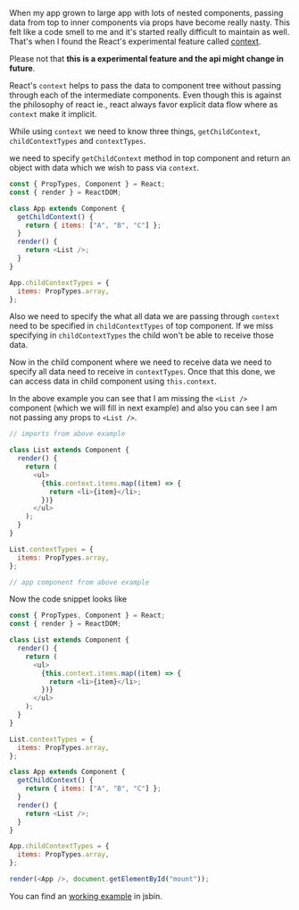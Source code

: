 <!--


---
 "ReactJS : context"
excerpt: "ReactJS : context"
date: 2016-02-16 00:00:00 IST
updated: 2016-02-16 00:00:00 IST
categories: javascript
tags: reactjs
---

-->
<!DOCTYPE html>
<html>

<head>
  <title>basic-git-workflow</title>
  <meta charset="utf-8">
  <meta name="viewport" content="width=device-width, initial-scale=1.0">

  <link rel="stylesheet" href="./css/bootstrap.css">
  <link rel="stylesheet" href="./css/bootstrap.grid.css">
  <link rel="stylesheet" href="./css/bootstrap.min.css">
  <link rel="stylesheet" href="./css/bootstrap-reboot.min.css">
  <link rel="stylesheet" href="./css/bootstrap.css.map">
  <link rel="stylesheet" href="./css/blog-home.css">
  <link rel="stylesheet" href="./css/prism.css">
  <script async defer src="./css/prism.js"></script>
</head>

<body>

When my app grown to large app with lots of nested components, passing data from top to inner components via props have become really nasty. This felt like a code smell to me and it's started really difficult to maintain as well. That's when I found the React's experimental feature called [context](http://facebook.github.io/react/docs/context.html).

Please not that **this is a experimental feature and the api might change in future**.

React's `context` helps to pass the data to component tree without passing through each of the intermediate components. Even though this is against the philosophy of react ie., react always favor explicit data flow where as `context` make it implicit.

While using `context` we need to know three things, `getChildContext`, `childContextTypes` and `contextTypes`.

we need to specify `getChildContext` method in top component and return an object with data which we wish to pass via `context`.

```js
const { PropTypes, Component } = React;
const { render } = ReactDOM;

class App extends Component {
  getChildContext() {
    return { items: ["A", "B", "C"] };
  }
  render() {
    return <List />;
  }
}

App.childContextTypes = {
  items: PropTypes.array,
};
```

Also we need to specify the what all data we are passing through `context` need to be specified in `childContextTypes` of top component. If we miss specifying in `childContextTypes` the child won't be able to receive those data.

Now in the child component where we need to receive data we need to specify all data need to receive in `contextTypes`. Once that this done, we can access data in child component using `this.context`.

In the above example you can see that I am missing the `<List />` component (which we will fill in next example) and also you can see I am not passing any props to `<List />`.

```js
// imports from above example

class List extends Component {
  render() {
    return (
      <ul>
        {this.context.items.map((item) => {
          return <li>{item}</li>;
        })}
      </ul>
    );
  }
}

List.contextTypes = {
  items: PropTypes.array,
};

// app component from above example
```

Now the code snippet looks like

```js
const { PropTypes, Component } = React;
const { render } = ReactDOM;

class List extends Component {
  render() {
    return (
      <ul>
        {this.context.items.map((item) => {
          return <li>{item}</li>;
        })}
      </ul>
    );
  }
}

List.contextTypes = {
  items: PropTypes.array,
};

class App extends Component {
  getChildContext() {
    return { items: ["A", "B", "C"] };
  }
  render() {
    return <List />;
  }
}

App.childContextTypes = {
  items: PropTypes.array,
};

render(<App />, document.getElementById("mount"));
```

You can find an [working example](https://jsbin.com/bivile/edit?js,output) in jsbin.
